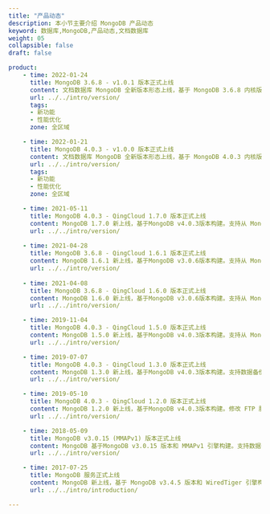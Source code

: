 ```yaml
---
title: "产品动态"
description: 本小节主要介绍 MongoDB 产品动态
keyword: 数据库,MongoDB,产品动态,文档数据库
weight: 05
collapsible: false
draft: false

product:
    - time: 2022-01-24
      title: MongoDB 3.6.8 - v1.0.1 版本正式上线
      content: 文档数据库 MongoDB 全新版本形态上线，基于 MongoDB 3.6.8 内核版本构建。<br>- 新增 MongoShake 配置参数和组件，支持 MongoDB 集群间数据迁移和同步，提供集群灾备和多活功能。<br>- 新增 Mongodb Exporter 配置参数和组件，支持对接 Prometheus，提供基于 Exporter 的 MongoDB 服务状态监控功能。<br>- 新增 Node Exporter 配置参数和组件，支持对接 Prometheus，提供基于 Exporter 的资源状态监控功能。<br>-  新增 “Replica Node” 配置参数，支持副本节点性能参数管理。<br>- 新增“游标数量”、“网络流量”、“事务”等 15 项服务监控指标，丰富服务监控信息。<br>- 新增集群续费功能，支持手动设置续费时长。<br>- 更新 Zabbix 和 Caddy 客户端版本。<br>- wiredTiger 默认缓存大小由 80% 调整为 50%。
      url: ../../intro/version/
      tags:
      - 新功能
      - 性能优化
      zone: 全区域

    - time: 2022-01-21
      title: MongoDB 4.0.3 - v1.0.0 版本正式上线
      content: 文档数据库 MongoDB 全新版本形态上线，基于 MongoDB 4.0.3 内核版本构建。<br>- 新增 MongoShake 配置参数和组件，支持 MongoDB 集群间数据迁移和同步，提供集群灾备和多活功能。<br>- 新增 Mongodb Exporter 配置参数和组件，支持对接 Prometheus，提供基于 Exporter 的 MongoDB 服务状态监控功能。<br>- 新增 Node Exporter 配置参数和组件，支持对接 Prometheus，提供基于 Exporter 的资源状态监控功能。<br>-  新增 “Replica Node” 配置参数，支持副本节点性能参数管理。<br>- 新增“游标数量”、“网络流量”、“事务”等 15 项服务监控指标，丰富服务监控信息。<br>- 新增集群续费功能，支持手动设置续费时长。<br>- 更新 Zabbix 和 Caddy 客户端版本。<br>- wiredTiger 默认缓存大小由 80% 调整为 50%。
      url: ../../intro/version/
      tags:
      - 新功能
      - 性能优化
      zone: 全区域

    - time: 2021-05-11
      title: MongoDB 4.0.3 - QingCloud 1.7.0 版本正式上线
      content: MongoDB 1.7.0 新上线，基于MongoDB v4.0.3版本构建。支持从 MongoDB v3.6.8 滚动升级，支持查看和修改特性功能版本。
      url: ../../intro/version/
    
    - time: 2021-04-28
      title: MongoDB 3.6.8 - QingCloud 1.6.1 版本正式上线
      content: MongoDB 1.6.1 新上线，基于MongoDB v3.0.6版本构建。支持从 MongoDB v3.4.5 滚动升级，支持查看和修改特性功能版本。
      url: ../../intro/version/
    
    - time: 2021-04-08
      title: MongoDB 3.6.8 - QingCloud 1.6.0 版本正式上线
      content: MongoDB 1.6.0 新上线，基于MongoDB v3.0.6版本构建。支持从 MongoDB v3.4.5 滚动升级，支持查看和修改特性功能版本。
      url: ../../intro/version/

    - time: 2019-11-04
      title: MongoDB 4.0.3 - QingCloud 1.5.0 版本正式上线
      content: MongoDB 1.5.0 新上线，基于MongoDB v4.0.3版本构建。支持从 MongoDB v3.6.8 滚动升级，新增多个服务监控项、数据盘自动扩容等功能。
      url: ../../intro/version/

    - time: 2019-07-07
      title: MongoDB 4.0.3 - QingCloud 1.3.0 版本正式上线
      content: MongoDB 1.3.0 新上线，基于MongoDB v4.0.3版本构建。支持数据备份、版本升级、在线纵向扩容等功能。
      url: ../../intro/version/

    - time: 2019-05-10
      title: MongoDB 4.0.3 - QingCloud 1.2.0 版本正式上线
      content: MongoDB 1.2.0 新上线，基于MongoDB v4.0.3版本构建。修改 FTP 服务为 Caddy 服务等功能。
      url: ../../intro/version/

    - time: 2018-05-09
      title: MongoDB v3.0.15 (MMAPv1) 版本正式上线
      content: MongoDB 基于MongoDB v3.0.15 版本和 MMAPv1 引擎构建。支持数据备份等功能。
      url: ../../intro/version/

    - time: 2017-07-25
      title: MongoDB 服务正式上线
      content: MongoDB 新上线，基于 MongoDB v3.4.5 版本和 WiredTiger 引擎构建，提供自动备份、在线扩容、横向伸缩等功能。
      url: ../../intro/introduction/

---
```


<!-- 设置上述参数可生成产品动态页  -->
